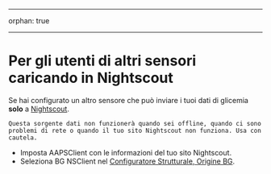 - - -
orphan: true
- - -

# Per gli utenti di altri sensori caricando in Nightscout

Se hai configurato un altro sensore che può inviare i tuoi dati di glicemia **solo** a [Nightscout](https://nightscout.github.io/).

```{important}
Questa sorgente dati non funzionerà quando sei offline, quando ci sono problemi di rete o quando il tuo sito Nightscout non funziona. Usa con cautela.
```

-   Imposta AAPSClient con le informazioni del tuo sito Nightscout.
-   Seleziona BG NSClient nel [Configuratore Strutturale, Origine BG](#Config-Builder-bg-source).
